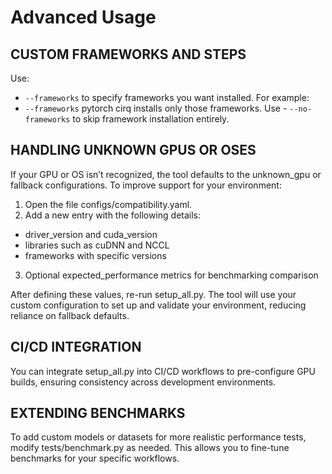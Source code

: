 # Advanced Usage

## CUSTOM FRAMEWORKS AND STEPS
Use: 
- `--frameworks` to specify frameworks you want installed. 
For example:
- `--frameworks` pytorch cirq installs only those frameworks.
Use - `--no-frameworks` to skip framework installation entirely.

## HANDLING UNKNOWN GPUS OR OSES
If your GPU or OS isn’t recognized, the tool defaults to the unknown_gpu or fallback configurations. To improve support for your environment:

1. Open the file configs/compatibility.yaml.
2. Add a new entry with the following details:
- driver_version and cuda_version
- libraries such as cuDNN and NCCL
- frameworks with specific versions
3. Optional expected_performance metrics for benchmarking comparison

After defining these values, re-run setup_all.py. The tool will use your custom configuration to set up and validate your environment, reducing reliance on fallback defaults.

## CI/CD INTEGRATION
You can integrate setup_all.py into CI/CD workflows to pre-configure GPU builds, ensuring consistency across development environments.

## EXTENDING BENCHMARKS
To add custom models or datasets for more realistic performance tests, modify tests/benchmark.py as needed. This allows you to fine-tune benchmarks for your specific workflows.
